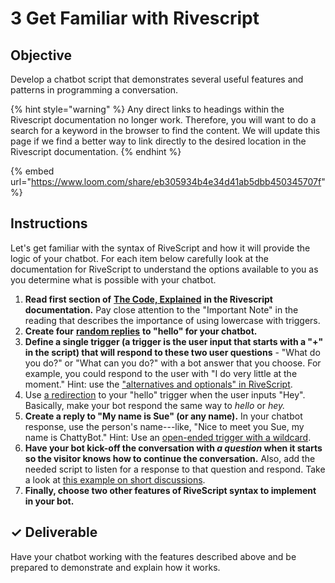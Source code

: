 # 3 Get Familiar with Rivescript

## Objective

Develop a chatbot script that demonstrates several useful features and patterns in programming a conversation.

{% hint style="warning" %}
Any direct links to headings within the Rivescript documentation no longer work. Therefore, you will want to do a search for a keyword in the browser to find the content. We will update this page if we find a better way to link directly to the desired location in the Rivescript documentation.
{% endhint %}

{% embed url="https://www.loom.com/share/eb305934b4e34d41ab5dbb450345707f" %}

## Instructions

Let's get familiar with the syntax of RiveScript and how it will provide the logic of your chatbot. For each item below carefully look at the documentation for RiveScript to understand the options available to you as you determine what is possible with your chatbot.

1. **Read first section of** [**The Code, Explained**](https://www.rivescript.com/docs/tutorial#the-code-explained) **in the Rivescript documentation.** Pay close attention to the "Important Note" in the reading that describes the importance of using lowercase with triggers.
2. **Create four** [**random replies**](https://www.rivescript.com/docs/tutorial#random-replies) **to "hello" for your chatbot.**
3. **Define a single trigger (a trigger is the user input that starts with a "+" in the script) that will respond to these two user questions** - "What do you do?" or "What can you do?" with a bot answer that you choose. For example, you could respond to the user with "I do very little at the moment." Hint: use the ["alternatives and optionals" in RiveScript](https://www.rivescript.com/docs/tutorial#alternatives-and-optionals).
4. Use [a redirection](https://www.rivescript.com/docs/tutorial#redirections) to your "hello" trigger when the user inputs "Hey". Basically, make your bot respond the same way to _hello_ or _hey._
5. **Create a reply to "My name is Sue" (or any name).** In your chatbot response, use the person's name---like, "Nice to meet you Sue, my name is ChattyBot." Hint: Use an [open-ended trigger with a wildcard](https://www.rivescript.com/docs/tutorial#open-ended-triggers).
6. **Have your bot kick-off the conversation with **_**a question**_** when it starts so the visitor knows how to continue the conversation.** Also, add the needed script to listen for a response to that question and respond. Take a look at [this example on short discussions](https://www.rivescript.com/docs/tutorial#short-discussions).
7. **Finally, choose two other features of RiveScript syntax to implement in your bot.**

## ✓ Deliverable

Have your chatbot working with the features described above and be prepared to demonstrate and explain how it works.
